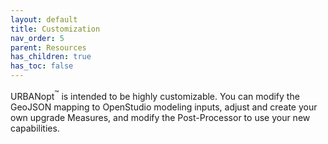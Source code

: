 ```yaml
---
layout: default
title: Customization
nav_order: 5
parent: Resources
has_children: true
has_toc: false
---
```


URBANopt<sup>&trade;</sup> is intended to be highly customizable. You can modify the GeoJSON mapping to OpenStudio modeling inputs, adjust and create your own upgrade Measures, and modify the Post-Processor to use your new capabilities.
